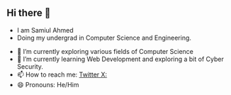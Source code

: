 ## Hi there 👋
- I am Samiul Ahmed
- Doing my undergrad in Computer Science and Engineering.
<!--
**CODEsSAMI/CODEsSAMI** is a ✨ _special_ ✨ repository because its `README.md` (this file) appears on your GitHub profile.

Here are some ideas to get you started:
-->
- 🔭 I’m currently exploring various fields of Computer Science
- 🌱 I’m currently learning Web Development and exploring a bit of Cyber Security.
- 📫 How to reach me: [Twitter X:](https://x.com/SamiulHome)
- 😄 Pronouns: He/Him

